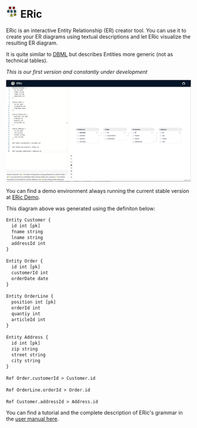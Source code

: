 # <img src="src/logo.png" alt="logo" width="32"/> ERic	

ERic is an interactive Entity Relationship (ER) creator tool. You can use it to create your ER diagrams using textual descriptions and let ERic visualize the resulting ER diagram.

It is quite similar to [DBML](https://dbml.dbdiagram.io/) but describes Entities more generic (not as technical tables).

*This is our first version and constantly under development*

![eric.png](eric.png)

You can find a demo environment always running the current stable version at [ERic Demo](https://demoeric.netlify.app/).

This diagram above was generated using the definiton below:

```
Entity Customer {
  id int [pk]
  fname string
  lname string
  addressId int
}

Entity Order {
  id int [pk]
  customerId int
  orderDate date
}

Entity OrderLine {
  position int [pk]
  orderId int
  quantiy int
  articleId int
}

Entity Address {
  id int [pk]
  zip string
  street string
  city string  
}

Ref Order.customerId > Customer.id

Ref OrderLine.orderId > Order.id

Ref Customer.addressId > Address.id
```

You can find a tutorial and the complete description of ERic's grammar in the [user manual here](doc/Userdoc.md).
